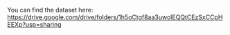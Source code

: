 You can find the dataset here: https://drive.google.com/drive/folders/1h5oCtgf8aa3uwolEQQtCEzSxCCpHEEXp?usp=sharing
